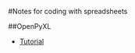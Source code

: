 #Notes for coding with spreadsheets

##OpenPyXL
-  [Tutorial](http://openpyxl.readthedocs.org/en/latest/tutorial.html)